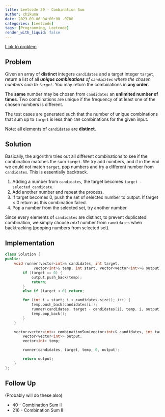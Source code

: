 ```yaml
---
title: Leetcode 39 - Combination Sum
author: chikuma
date: 2023-09-06 04:00:00 -0700
categories: [Leetcode]
tags: [Programming, Leetcode]
render_with_liquid: false
---
```


[Link to problem](https://leetcode.com/problems/combination-sum/)

## Problem

Given an array of **distinct** integers `candidates` and a target integer
`target`, return a list of all ***unique combinations*** *of `candidates` where
the chosen numbers sum to `target`*. You may return the combinations in **any
order**.

The **same** number may be chosen from `candidates` an **unlimited number of
times**. Two combinations are unique if the frequency of at least one of the
chosen numbers is different.

The test cases are generated such that the number of unique combinations that
sum up to `target` is less than `150` combinations for the given input.

Note: all elements of `candidates` are **distinct**.

## Solution

Basically, the algorithm tries out all different combinations to see if the
combination matches the sum `target`. We try add numbers, and if in the end we
could not match `target`, pop numbers and try a different number from
`candidates`. This is essentially backtrack.

1. Adding a number from `candidates`, the target becomes `target -
   selected_candidate`.
2. Add another number and repeat the process.
3. If target becomes 0, push the set of selected number to output. If target < 0
   return as this combination failed.
4. Pop a number from the selected set, try another number.

Since every elements of `candidates` are distinct, to prevent duplicated
combination, we simply choose *next* number from `candidates` when backtracking
(popping numbers from selected set).

## Implementation

```cpp
class Solution {
public:
    void runner(vector<int>& candidates, int target,
             vector<int>& temp, int start, vector<vector<int>>& output) {
        if (target == 0) {
            output.push_back(temp);
            return;
        }
        else if (target < 0) return;

        for (int i = start; i < candidates.size(); i++) {
            temp.push_back(candidates[i]);
            runner(candidates, target - candidates[i], temp, i, output);
            temp.pop_back();
        }
    }

    vector<vector<int>> combinationSum(vector<int>& candidates, int target) {
        vector<vector<int>> output;
        vector<int> temp;

        runner(candidates, target, temp, 0, output);

        return output;
    }
};
```

## Follow Up

(Probably will do these also)

* 40 - Combination Sum II
* 216 - Combination Sum II